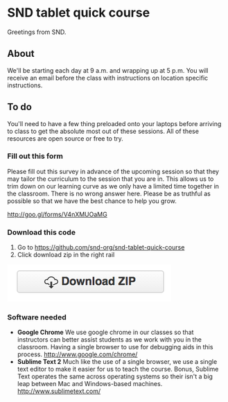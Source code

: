 # SND tablet quick course
Greetings from SND.

## About
We'll be starting each day at 9 a.m. and wrapping up at 5 p.m. You will receive an email before the class with instructions on location specific instructions.


## To do
You'll need to have a few thing preloaded onto your laptops before arriving to class to get the absolute most out of these sessions. All of these resources are open source or free to try.

### Fill out this form
Please fill out this survey in advance of the upcoming session so that they may tailor the curriculum to the session that you are in. This allows us to trim down on our learning curve as we only have a limited time together in the classroom.
There is no wrong answer here. Please be as truthful as possible so that we have the best chance to help you grow.

http://goo.gl/forms/V4nXMUOaMG

### Download this code

1. Go to https://github.com/snd-org/snd-tablet-quick-course
2. Click download zip in the right rail

![](https://raw.githubusercontent.com/snd-org/snd-tablet-quick-course/master/images/download-zip.png)

### Software needed

* **Google Chrome** We use google chrome in our classes so that instructors can better assist students as we work with you in the classroom. Having a single browser to use for debugging aids in this process. http://www.google.com/chrome/
* **Sublime Text 2** Much like the use of a single browser, we use a single text editor to make it easier for us to teach the course. Bonus, Sublime Text operates the same across operating systems so their isn't a big leap between Mac and Windows-based machines. http://www.sublimetext.com/
